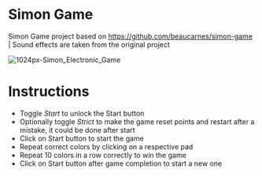 # Simon Game

Simon Game project based on https://github.com/beaucarnes/simon-game | Sound effects are taken from the original project

![1024px-Simon_Electronic_Game](https://user-images.githubusercontent.com/8984203/225218129-7be8c305-efaf-48c1-80bf-ef65134e68ce.jpg)

# Instructions

-   Toggle _Start_ to unlock the Start button
-   Optionally toggle _Strict_ to make the game reset points and restart after a mistake, it could be done after start
-   Click on Start button to start the game
-   Repeat correct colors by clicking on a respective pad
-   Repeat 10 colors in a row correctly to win the game
-   Click on Start button after game completion to start a new one
